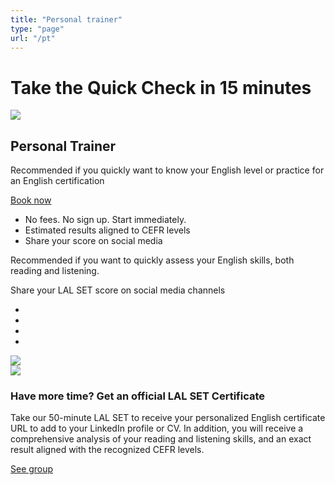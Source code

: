 ```yaml
---
title: "Personal trainer"
type: "page"
url: "/pt"
---
```


<div class="hero-abstract bg-abstract bg-abstract--green">
    <h1>Take the Quick Check in 15 minutes</h1>
</div>

<div class="container choose-package__box choose-package__box--hero">
<div class="row">
    <div class="col-md-6 col-12">
        <img src="/img/package-pt.jpg" class="w-100 mb-3" />
    </div>
    <div class="col-md-6 col-12">
        <h2>
            <i class="fas fa-user choose-package__icon"></i>
            Personal Trainer
        </h2>
        <p>
            Recommended if you quickly want to know your English level or practice for an English
            certification
        </p>
        <a class="btn btn-package--personal mt-5 mb-5" href="/quick-english-check/">Book now</a>
        <ul class="fa-ul ul--group-bullets">
            <li>
                <span class="fa-li" ><i class="far fa-check-circle"></i></span>
                No fees. No sign up. Start immediately.
            </li>
            <li>
                <span class="fa-li" ><i class="far fa-check-circle"></i></span>
            	Estimated results aligned to CEFR levels
            </li>
            <li>
                <span class="fa-li" ><i class="far fa-check-circle"></i></span>
            	Share your score on social media
            </li>
        </ul>
    </div>
</div>
</div>
        
<div class="container">
    <div class="flex-column justify-content-center w-75 m-auto">
        <p class="text-center text--recommend">
            Recommended if you want to quickly assess your English skills, both reading and listening.
        </p>
        <p class="text-center text--share">
            Share your LAL SET score on social media channels
        </p>
    </div>
</div>

<div class="container">
<div class="row justify-content-center">
    <ul class="lal-social-dark text-align-center align-center">
      <li class="item">
        <a class="link" href="https://www.facebook.com/lalschools/" target="_blank">
          <i class="fab fa-facebook"></i>
        </a>
      </li>
      <li class="item">
        <a class="link" href="https://twitter.com/lalschools" target="_blank">
          <i class="fab fa-twitter"></i>
        </a>
      </li>
      <li class="item">
        <a class="link" href="http://www.youtube.com/lalschools" target="_blank">
          <i class="fab fa-youtube"></i>
        </a>
      </li>
      <li class="item">
        <a class="link" href="http://www.instagram.com/lalschools" target="_blank">
          <i class="fab fa-instagram"></i>
        </a>
      </li>
    </ul>
</div>
</div>

<div class="container pb-5">
    <div class="d-none d-md-block text-center">
        <img class="w-75" src="/img/cert-badges-desktop.png" />
    </div>
    <div class="d-sm-block d-md-none text-center">
        <img class="w-100" src="/img/cert-badges-mobile.png" />
    </div>
</div>

<div class="d-none d-md-block bg-white pt-5 pb-5">
<div class="container">
    <div class="d-none d-md-block text-center">
        <h3>Have more time? Get an official LAL SET Certificate</h3>
        <p>
        Take our 50-minute LAL SET to receive your personalized English certificate URL to add to your LinkedIn profile or CV. In addition, you will receive a comprehensive analysis of your reading and listening skills, and an exact result aligned with the recognized CEFR levels.
        </p>
        <a href="/group">See group</a>
    </div>
</div>
</div>

